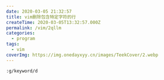 ```yaml
---
date: 2020-03-05 21:32:57
title: vim删除包含特定字符的行
createTime: 2020-03-05T13:32:57.000Z
permalink: /vim/2qllm
categories:
  - program
tags:
  - vim
coverImg: https://img.onedayxyy.cn/images/TeekCover/2.webp
---
```

```bash
:g/keyword/d
```